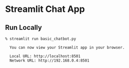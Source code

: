 # Streamlit Chat App

## Run Locally

```linux
% streamlit run basic_chatbot.py

  You can now view your Streamlit app in your browser.

  Local URL: http://localhost:8501
  Network URL: http://192.168.0.4:8501
```